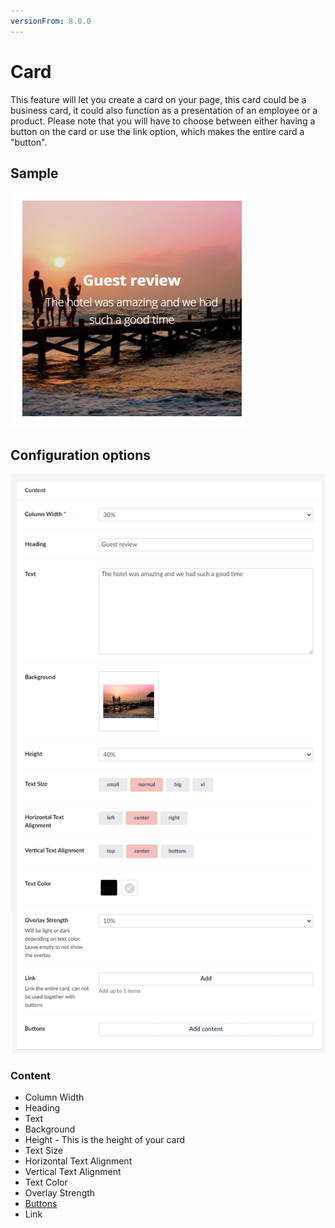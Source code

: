 ```yaml
---
versionFrom: 8.0.0
---
```


# Card

This feature will let you create a card on your page, this card could be a business card, it could also function as a presentation of an employee or a product.
Please note that you will have to choose between either having a button on the card or use the link option, which makes the entire card a "button".

## Sample

![Card Frontend](images/Card-front.png)

## Configuration options

![Card Backoffice part 1 ](images/Card-back.png)

### Content
- Column Width
- Heading
- Text
- Background
- Height - This is the height of your card
- Text Size
- Horizontal Text Alignment
- Vertical Text Alignment
- Text Color
- Overlay Strength
- [Buttons](../../Buttons/index.md)
- Link